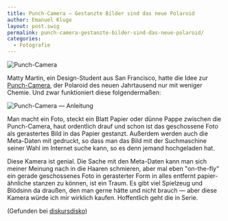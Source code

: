 ```yaml
---
title: Punch-Camera — Gestanzte Bilder sind das neue Polaroid
author: Emanuel Kluge
layout: post.swig
permalink: punch-camera-gestanzte-bilder-sind-das-neue-polaroid/
categories:
  - Fotografie
---
```


<noscript data-src="/wp-content/uploads/2009/10/punch-camera-480x370.jpg" data-alt="Punch-Camera">
<img src="/wp-content/uploads/2009/10/punch-camera-480x370.jpg" alt="Punch-Camera">
</noscript>

Matty Martin, ein Design-Student aus San Francisco, hatte die Idee zur [Punch-Camera][punch_camera], der Polaroid des neuen Jahrtausend nur mit weniger Chemie. Und zwar funktioniert diese folgendermaßen:

<noscript data-src="/wp-content/uploads/2009/10/punch-camera\_-\_anleitung-480x370.jpg" data-alt="Punch-Camera &mdash; Anleitung">
<img src="/wp-content/uploads/2009/10/punch-camera\_-\_anleitung-480x370.jpg" alt="Punch-Camera &mdash; Anleitung">
</noscript>

Man macht ein Foto, steckt ein Blatt Papier oder dünne Pappe zwischen die Punch-Camera, haut ordentlich drauf und schon ist das geschossene Foto als gerastertes Bild in das Papier gestanzt. Außerdem werden auch die Meta-Daten mit gedruckt, so dass man das Bild mit der Suchmaschine seiner Wahl im Internet suche kann, so es denn jemand hochgeladen hat.

Diese Kamera ist genial. Die Sache mit den Meta-Daten kann man sich meiner Meinung nach in die Haaren schmieren, aber mal eben "on-the-fly" ein gerade geschossenes Foto in gerasterter Form in alles entfernt papier-ähnliche stanzen zu können, ist ein Traum. Es gibt viel Spielzeug und Blödsinn da draußen, den man gerne hätte und nicht brauch &mdash; aber diese Kamera würde ich mir wirklich kaufen. Hoffentlich geht die in Serie.

(Gefunden bei [diskursdisko][diskursdisko])

[punch_camera]: http://www.coroflot.com/public/individual_set.asp?from_url=true&individual_id=258968&set_id=327969&
[diskursdisko]: http://www.diskursdisko.de/2009/10/punch/
